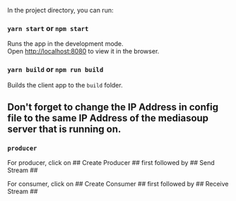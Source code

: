 In the project directory, you can run:

### `yarn start` or `npm start`

Runs the app in the development mode.<br />
Open [http://localhost:8080](http://localhost:8080) to view it in the browser.

### `yarn build` or `npm run build`

Builds the client app to the `build` folder.<br />

## Don't forget to change the IP Address in config file to the same IP Address of the mediasoup server that is running on.

### `producer`

For producer, click on ## Create Producer ## first followed by ## Send Stream ##

For consumer, click on ## Create Consumer ## first followed by ## Receive Stream ##

